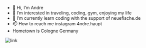 - 👋 Hi, I’m Andre
- 👀 I’m interested in traveling, coding, gym, enjoying my life
- 🌱 I’m currently learn coding with the support of neuefische.de
- 📫 How to reach me instagram 4ndre.haupt
- Hometown is Cologne Germany

![link](https://www.koeln.de/bilder/data/pictures/2013-01-11_koelner_dom_ungewoehnlich/normal/koeln_bei_nacht_dom_reflexion.jpg)
